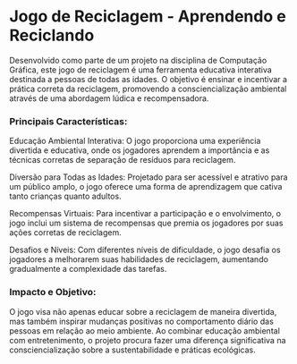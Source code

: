 # Jogo de Reciclagem - Aprendendo e Reciclando

Desenvolvido como parte de um projeto na disciplina de Computação Gráfica, este jogo de reciclagem é uma ferramenta educativa interativa destinada a pessoas de todas as idades. O objetivo é ensinar e incentivar a prática correta da reciclagem, promovendo a consciencialização ambiental através de uma abordagem lúdica e recompensadora.

### Principais Características:

Educação Ambiental Interativa: O jogo proporciona uma experiência divertida e educativa, onde os jogadores aprendem a importância e as técnicas corretas de separação de resíduos para reciclagem.

Diversão para Todas as Idades: Projetado para ser acessível e atrativo para um público amplo, o jogo oferece uma forma de aprendizagem que cativa tanto crianças quanto adultos.

Recompensas Virtuais: Para incentivar a participação e o envolvimento, o jogo inclui um sistema de recompensas que premia os jogadores por suas ações corretas de reciclagem.

Desafios e Níveis: Com diferentes níveis de dificuldade, o jogo desafia os jogadores a melhorarem suas habilidades de reciclagem, aumentando gradualmente a complexidade das tarefas.

### Impacto e Objetivo:

O jogo visa não apenas educar sobre a reciclagem de maneira divertida, mas também inspirar mudanças positivas no comportamento diário das pessoas em relação ao meio ambiente. Ao combinar educação ambiental com entretenimento, o projeto procura fazer uma diferença significativa na consciencialização sobre a sustentabilidade e práticas ecológicas.
